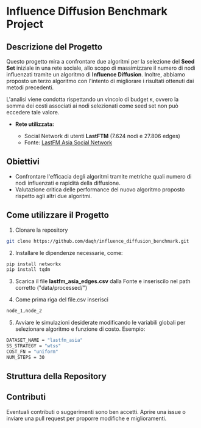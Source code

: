 # Influence Diffusion Benchmark Project

## Descrizione del Progetto

Questo progetto mira a confrontare due algoritmi per la selezione del **Seed Set** iniziale in una rete sociale, allo scopo di massimizzare il numero di nodi influenzati tramite un algoritmo di **Influence Diffusion**. Inoltre, abbiamo proposto un terzo algoritmo con l'intento di migliorare i risultati ottenuti dai metodi precedenti.

L'analisi viene condotta rispettando un vincolo di budget `K`, ovvero la somma dei costi associati ai nodi selezionati come seed set non può eccedere tale valore.

* **Rete utilizzata:**

  * Social Network di utenti **LastFTM** (7.624 nodi e 27.806 edges)
  * Fonte: [LastFM Asia Social Network](https://snap.stanford.edu/data/feather-lastfm-social.html)

## Obiettivi

* Confrontare l'efficacia degli algoritmi tramite metriche quali numero di nodi influenzati e rapidità della diffusione.
* Valutazione critica delle performance del nuovo algoritmo proposto rispetto agli altri due algoritmi.

## Come utilizzare il Progetto

1. Clonare la repository

```bash
git clone https://github.com/daqh/influence_diffusion_benchmark.git
```

2. Installare le dipendenze necessarie, come:
 ```bash
pip install networkx
pip install tqdm
```

3. Scarica il file **lastfm_asia_edges.csv** dalla Fonte e inseriscilo nel path corretto ("data/processed/")

4. Come prima riga del file.csv inserisci
```bash
node_1,node_2
```

5. Avviare le simulazioni desiderate modificando le variabili globali per selezionare algoritmo e funzione di costo. Esempio:
```bash
DATASET_NAME = "lastfm_asia"
SS_STRATEGY = "wtss"
COST_FN = "uniform"
NUM_STEPS = 30
```

## Struttura della Repository


## Contributi

Eventuali contributi o suggerimenti sono ben accetti. Aprire una issue o inviare una pull request per proporre modifiche e miglioramenti.
